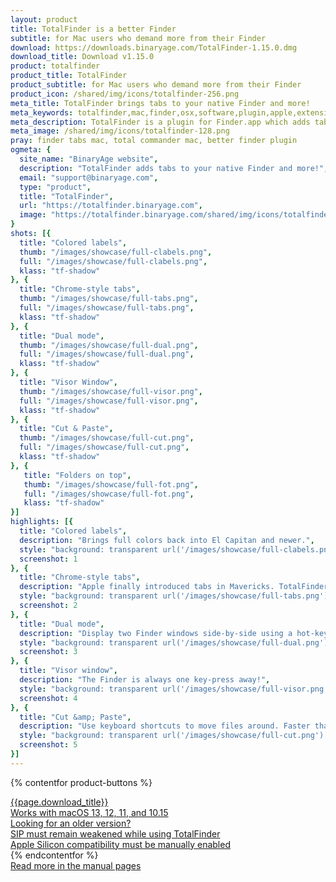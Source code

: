```yaml
---
layout: product
title: TotalFinder is a better Finder
subtitle: for Mac users who demand more from their Finder
download: https://downloads.binaryage.com/TotalFinder-1.15.0.dmg
download_title: Download v1.15.0
product: totalfinder
product_title: TotalFinder
product_subtitle: for Mac users who demand more from their Finder
product_icon: /shared/img/icons/totalfinder-256.png
meta_title: TotalFinder brings tabs to your native Finder and more!
meta_keywords: totalfinder,mac,finder,osx,software,plugin,apple,extension,utility,macosx,apps,tools,tabs,productivity,app,hacks,application,utilities,simbl,visor,totalcommander,binaryage
meta_description: TotalFinder is a plugin for Finder.app which adds tabs like those in Google Chrome, dual panels similar to TotalCommander, and other improvements.
meta_image: /shared/img/icons/totalfinder-128.png
pray: finder tabs mac, total commander mac, better finder plugin
ogmeta: {
  site_name: "BinaryAge website",
  description: "TotalFinder adds tabs to your native Finder and more!",
  email: "support@binaryage.com",
  type: "product",
  title: "TotalFinder",
  url: "https://totalfinder.binaryage.com",
  image: "https://totalfinder.binaryage.com/shared/img/icons/totalfinder-256.png"
}
shots: [{
  title: "Colored labels",
  thumb: "/images/showcase/full-clabels.png",
  full: "/images/showcase/full-clabels.png",
  klass: "tf-shadow"
}, {
  title: "Chrome-style tabs",
  thumb: "/images/showcase/full-tabs.png",
  full: "/images/showcase/full-tabs.png",
  klass: "tf-shadow"
}, {
  title: "Dual mode",
  thumb: "/images/showcase/full-dual.png",
  full: "/images/showcase/full-dual.png",
  klass: "tf-shadow"
}, {
  title: "Visor Window",
  thumb: "/images/showcase/full-visor.png",
  full: "/images/showcase/full-visor.png",
  klass: "tf-shadow"
}, {
  title: "Cut & Paste",
  thumb: "/images/showcase/full-cut.png",
  full: "/images/showcase/full-cut.png",
  klass: "tf-shadow"
}, {
   title: "Folders on top",
   thumb: "/images/showcase/full-fot.png",
   full: "/images/showcase/full-fot.png",
   klass: "tf-shadow"
}]
highlights: [{
  title: "Colored labels",
  description: "Brings full colors back into El Capitan and newer.",
  style: "background: transparent url('/images/showcase/full-clabels.png') no-repeat -274px -100px / 650px 430px",
  screenshot: 1
}, {
  title: "Chrome-style tabs",
  description: "Apple finally introduced tabs in Mavericks. TotalFinder added Chrome tabs in Snow Leopard.",
  style: "background: transparent url('/images/showcase/full-tabs.png') no-repeat -350px -96px / 650px 430px",
  screenshot: 2
}, {
  title: "Dual mode",
  description: "Display two Finder windows side-by-side using a hot-key.",
  style: "background: transparent url('/images/showcase/full-dual.png') no-repeat -244px -0px / 1000px 621px",
  screenshot: 3
}, {
  title: "Visor window",
  description: "The Finder is always one key-press away!",
  style: "background: transparent url('/images/showcase/full-visor.png') no-repeat -0px -0px / 650px 430px",
  screenshot: 4
}, {
  title: "Cut &amp; Paste",
  description: "Use keyboard shortcuts to move files around. Faster than drag &amp; drop.",
  style: "background: transparent url('/images/showcase/full-cut.png') no-repeat -320px -240px / 650px 430px",
  screenshot: 5
}]
---
```


{% contentfor product-buttons %}
<div class="product-buttons">
  <div class="button-container">
    <a href="{{page.download}}" id="o-download-button" class="button product-button-download">
      <span><i class="fa fa-download fa-lg"></i>{{page.download_title}}</span>
    </a>
    <div class="button-note">
      <a href="/compatibility"><i class="fa fa-laptop"></i> Works with macOS 13, 12, 11, and 10.15</a><br>
      <a href="/compatibility"><i class="fa fa-clock-o"></i> Looking for an older version?</a><br>
      <span class="sip-warning"><i class="fa fa-exclamation-triangle"></i> <a href="/sip" target="_blank">SIP must remain weakened while using TotalFinder</a></span><br>
      <span class="sip-warning"><i class="fa fa-exclamation-triangle"></i> <a href="/apple-silicon" target="_blank">Apple Silicon compatibility must be manually enabled</a></span><br>
    </div>
  </div>
</div>
{% endcontentfor %}

<div class="row">
  <div class="col-md-4 col-md-offset-1">
    <div class="manual-button-box">
      <a href="/about" class="button product-button-doc">
        <div><i class="fa fa-book"></i> Read more in the manual pages</div>
      </a>
    </div>
  </div>
</div>

<script>
  defer$(function() {
    $(function() {
      $("#o-download-button").bind('click', function(e) {
        ga('send', 'pageview', '/overlays/o-download');
      });
      $('.screenshot').fancybox();
      $('.screenshot-box').navigen({
        target: $(".navi")
      });
      $('.highlight').showcase();
    });
  });
</script>
